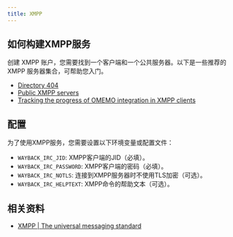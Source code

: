 ```yaml
---
title: XMPP
---
```


## 如何构建XMPP服务

创建 XMPP 账户，您需要找到一个客户端和一个公共服务器。以下是一些推荐的 XMPP 服务器集合，可帮助您入门。

- [Directory 404](https://xmpp.404.city/)
- [Public XMPP servers](https://list.jabber.at/)
- [Tracking the progress of OMEMO integration in XMPP clients](https://omemo.top)

## 配置

为了使用XMPP服务，您需要设置以下环境变量或配置文件：

- `WAYBACK_IRC_JID`: XMPP客户端的JID（必填）。
- `WAYBACK_IRC_PASSWORD`: XMPP客户端的密码（必填）。
- `WAYBACK_IRC_NOTLS`: 连接到XMPP服务器时不使用TLS加密（可选）。
- `WAYBACK_IRC_HELPTEXT`: XMPP命令的帮助文本（可选）。

## 相关资料

- [XMPP | The universal messaging standard](https://xmpp.org/)

